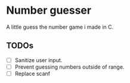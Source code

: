 # Number guesser
A little guess the number game i made in C.

## TODOs
- [ ] Sanitize user input.
- [ ] Prevent guessing numbers outside of range.
- [ ] Replace scanf
